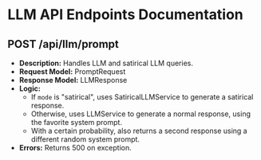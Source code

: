 # LLM API Endpoints Documentation

## POST /api/llm/prompt

- **Description:** Handles LLM and satirical LLM queries.
- **Request Model:** PromptRequest
- **Response Model:** LLMResponse
- **Logic:**
  - If `mode` is "satirical", uses SatiricalLLMService to generate a satirical response.
  - Otherwise, uses LLMService to generate a normal response, using the favorite system prompt.
  - With a certain probability, also returns a second response using a different random system prompt.
- **Errors:** Returns 500 on exception.
